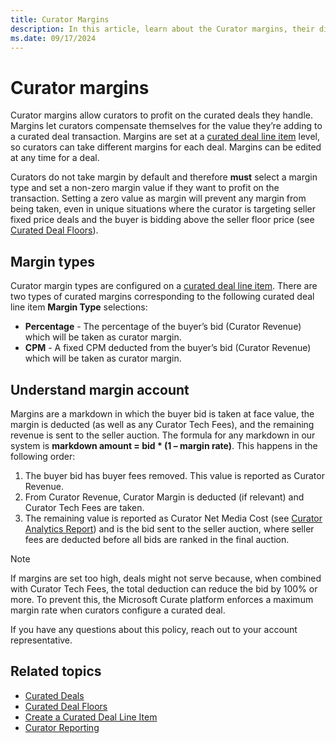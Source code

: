 ```yaml
---
title: Curator Margins
description: In this article, learn about the Curator margins, their different types, and how they are calculated.
ms.date: 09/17/2024
---
```


# Curator margins

Curator margins allow curators to profit on the curated deals they handle. Margins let curators compensate themselves for the value they’re adding to a curated deal transaction. Margins are set at a [curated deal line item](create-a-curated-deal-line-item.md) level, so curators can take different margins for each deal. Margins can be edited at any time for a deal.

Curators do not take margin by default and therefore **must** select a margin type and set a non-zero margin value if they want to profit on the transaction. Setting a zero value as margin will prevent any margin from being taken, even in unique situations where the curator is targeting seller fixed price deals and the buyer is bidding above the seller floor price (see [Curated Deal Floors](curated-deal-floors.md)).

## Margin types

Curator margin types are configured on a [curated deal line item](create-a-curated-deal-line-item.md). There are two types of curated margins corresponding to the following curated deal line item **Margin Type** selections:

- **Percentage** - The percentage of the buyer’s bid (Curator Revenue) which will be taken as curator margin.
- **CPM** - A fixed CPM deducted from the buyer’s bid (Curator Revenue) which will be taken as curator margin.

## Understand margin account

Margins are a markdown in which the buyer bid is taken at face value, the margin is deducted (as well as any Curator Tech Fees), and the remaining revenue is sent to the seller auction. The formula for any markdown in our system is **markdown amount = bid \* (1 – margin rate)**. This happens in the following order:

1. The buyer bid has buyer fees removed. This value is reported as Curator Revenue.
1. From Curator Revenue, Curator Margin is deducted (if relevant) and Curator Tech Fees are taken.
1. The remaining value is reported as Curator Net Media Cost (see [Curator Analytics Report](curator-analytics-report.md)) and is the bid sent to the seller auction, where seller fees are deducted before all bids are ranked in the final auction.

> [!NOTE]
> If margins are set too high, deals might not serve because, when combined with Curator Tech Fees, the total deduction can reduce the bid by 100% or more. To prevent this, the Microsoft Curate platform enforces a maximum margin rate when curators configure a curated deal.
>
> If you have any questions about this policy, reach out to your account representative.

## Related topics

- [Curated Deals](curated-deals.md)
- [Curated Deal Floors](curated-deal-floors.md)
- [Create a Curated Deal Line Item](create-a-curated-deal-line-item.md)
- [Curator Reporting](curator-reporting.md)
